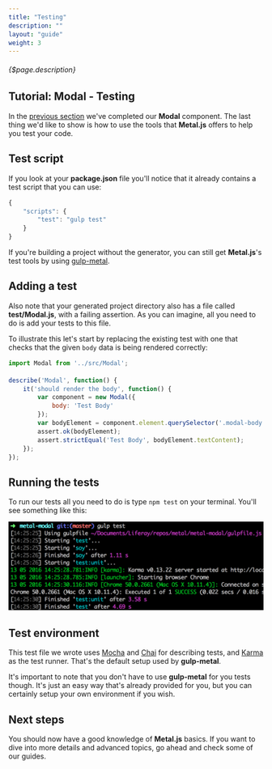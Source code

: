 ```yaml
---
title: "Testing"
description: ""
layout: "guide"
weight: 3
---
```


###### {$page.description}

<article id="1">

## Tutorial: Modal - Testing

In the [previous section](/docs/modal_nested.html) we've completed our **Modal** component. The last thing we'd like to show is how to use the tools that **Metal.js** offers to help you test your code.

## Test script

If you look at your **package.json** file you'll notice that it already contains a test script that you can use:

```javascript
{
	"scripts": {
		"test": "gulp test"
	}
}
```

If you're building a project without the generator, you can still get **Metal.js**'s test tools by using [gulp-metal](/docs/gulp_metal.html).

## Adding a test

Also note that your generated project directory also has a file called **test/Modal.js**, with a failing assertion. As you can imagine, all you need to do is add your tests to this file.

To illustrate this let's start by replacing the existing test with one that checks that the given `body` data is being rendered correctly:

```javascript
import Modal from '../src/Modal';

describe('Modal', function() {
	it('should render the body', function() {
		var component = new Modal({
			body: 'Test Body'
		});
		var bodyElement = component.element.querySelector('.modal-body');
		assert.ok(bodyElement);
		assert.strictEqual('Test Body', bodyElement.textContent);
	});
});
```
## Running the tests

To run our tests all you need to do is type `npm test` on your terminal. You'll see something like this:

![](test.png)

## Test environment

This test file we wrote uses [Mocha](http://mochajs.org) and [Chai](http://chaijs.com/) for describing tests, and [Karma](http://karma-runner.github.io/0.12/index.html) as the test runner. That's the default setup used by **gulp-metal**.

It's important to note that you don't have to use **gulp-metal** for you tests though. It's just an easy way that's already provided for you, but you can certainly setup your own environment if you wish.

## Next steps

You should now have a good knowledge of **Metal.js** basics. If you want to dive into more details and advanced topics, go ahead and check some of our guides.

</article>
